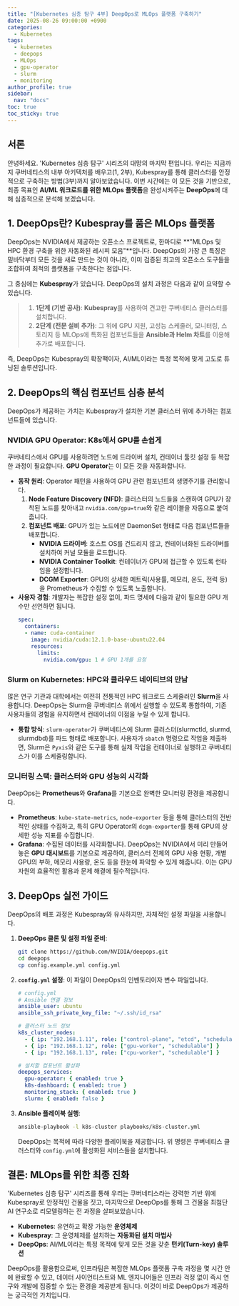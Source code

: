 ```yaml
---
title: "[Kubernetes 심층 탐구 4부] DeepOps로 MLOps 플랫폼 구축하기"
date: 2025-08-26 09:00:00 +0900
categories:
  - Kubernetes
tags:
  - kubernetes
  - deepops
  - MLOps
  - gpu-operator
  - slurm
  - monitoring
author_profile: true
sidebar:
  nav: "docs"
toc: true
toc_sticky: true
---
```


## 서론

안녕하세요. 'Kubernetes 심층 탐구' 시리즈의 대망의 마지막 편입니다. 우리는 지금까지 쿠버네티스의 내부 아키텍처를 배우고(1, 2부), Kubespray를 통해 클러스터를 안정적으로 구축하는 방법(3부)까지 알아보았습니다. 이번 시간에는 이 모든 것을 기반으로, 최종 목표인 **AI/ML 워크로드를 위한 MLOps 플랫폼**을 완성시켜주는 **DeepOps**에 대해 심층적으로 분석해 보겠습니다.

## 1. DeepOps란? Kubespray를 품은 MLOps 플랫폼

DeepOps는 NVIDIA에서 제공하는 오픈소스 프로젝트로, 한마디로 **"MLOps 및 HPC 환경 구축을 위한 자동화된 레시피 모음"**입니다. DeepOps의 가장 큰 특징은 밑바닥부터 모든 것을 새로 만드는 것이 아니라, 이미 검증된 최고의 오픈소스 도구들을 조합하여 최적의 플랫폼을 구축한다는 점입니다.

그 중심에는 **Kubespray**가 있습니다. DeepOps의 설치 과정은 다음과 같이 요약할 수 있습니다.

> 1.  **1단계 (기반 공사)**: **Kubespray**를 사용하여 견고한 쿠버네티스 클러스터를 설치합니다.
> 2.  **2단계 (전문 설비 추가)**: 그 위에 GPU 지원, 고성능 스케줄러, 모니터링, 스토리지 등 MLOps에 특화된 컴포넌트들을 **Ansible과 Helm 차트**를 이용해 추가로 배포합니다.

즉, DeepOps는 Kubespray의 확장팩이자, AI/ML이라는 특정 목적에 맞게 고도로 튜닝된 솔루션입니다.

## 2. DeepOps의 핵심 컴포넌트 심층 분석

DeepOps가 제공하는 가치는 Kubespray가 설치한 기본 클러스터 위에 추가하는 컴포넌트들에 있습니다.

### NVIDIA GPU Operator: K8s에서 GPU를 손쉽게

쿠버네티스에서 GPU를 사용하려면 노드에 드라이버 설치, 컨테이너 툴킷 설정 등 복잡한 과정이 필요합니다. **GPU Operator**는 이 모든 것을 자동화합니다.

-   **동작 원리**: Operator 패턴을 사용하여 GPU 관련 컴포넌트의 생명주기를 관리합니다.
    1.  **Node Feature Discovery (NFD)**: 클러스터의 노드들을 스캔하여 GPU가 장착된 노드를 찾아내고 `nvidia.com/gpu=true`와 같은 레이블을 자동으로 붙여줍니다.
    2.  **컴포넌트 배포**: GPU가 있는 노드에만 DaemonSet 형태로 다음 컴포넌트들을 배포합니다.
        -   **NVIDIA 드라이버**: 호스트 OS를 건드리지 않고, 컨테이너화된 드라이버를 설치하여 커널 모듈을 로드합니다.
        -   **NVIDIA Container Toolkit**: 컨테이너가 GPU에 접근할 수 있도록 런타임을 설정합니다.
        -   **DCGM Exporter**: GPU의 상세한 메트릭(사용률, 메모리, 온도, 전력 등)을 Prometheus가 수집할 수 있도록 노출합니다.
-   **사용자 경험**: 개발자는 복잡한 설정 없이, 파드 명세에 다음과 같이 필요한 GPU 개수만 선언하면 됩니다.
    ```yaml
    spec:
      containers:
      - name: cuda-container
        image: nvidia/cuda:12.1.0-base-ubuntu22.04
        resources:
          limits:
            nvidia.com/gpu: 1 # GPU 1개를 요청
    ```

### Slurm on Kubernetes: HPC와 클라우드 네이티브의 만남

많은 연구 기관과 대학에서는 여전히 전통적인 HPC 워크로드 스케줄러인 **Slurm**을 사용합니다. DeepOps는 Slurm을 쿠버네티스 위에서 실행할 수 있도록 통합하여, 기존 사용자들의 경험을 유지하면서 컨테이너의 이점을 누릴 수 있게 합니다.

-   **통합 방식**: `slurm-operator`가 쿠버네티스에 Slurm 클러스터(slurmctld, slurmd, slurmdbd)를 파드 형태로 배포합니다. 사용자가 `sbatch` 명령으로 작업을 제출하면, Slurm은 `Pyxis`와 같은 도구를 통해 실제 작업을 컨테이너로 실행하고 쿠버네티스가 이를 스케줄링합니다.

### 모니터링 스택: 클러스터와 GPU 성능의 시각화

DeepOps는 **Prometheus**와 **Grafana**를 기본으로 완벽한 모니터링 환경을 제공합니다.

-   **Prometheus**: `kube-state-metrics`, `node-exporter` 등을 통해 클러스터의 전반적인 상태를 수집하고, 특히 GPU Operator의 `dcgm-exporter`를 통해 GPU의 상세한 성능 지표를 수집합니다.
-   **Grafana**: 수집된 데이터를 시각화합니다. DeepOps는 NVIDIA에서 미리 만들어 놓은 **GPU 대시보드**를 기본으로 제공하여, 클러스터 전체의 GPU 사용 현황, 개별 GPU의 부하, 메모리 사용량, 온도 등을 한눈에 파악할 수 있게 해줍니다. 이는 GPU 자원의 효율적인 활용과 문제 해결에 필수적입니다.

## 3. DeepOps 실전 가이드

DeepOps의 배포 과정은 Kubespray와 유사하지만, 자체적인 설정 파일을 사용합니다.

1.  **DeepOps 클론 및 설정 파일 준비**:
    ```bash
    git clone https://github.com/NVIDIA/deepops.git
    cd deepops
    cp config.example.yml config.yml
    ```
2.  **`config.yml` 설정**: 이 파일이 DeepOps의 인벤토리이자 변수 파일입니다.
    ```yaml
    # config.yml
    # Ansible 연결 정보
    ansible_user: ubuntu
    ansible_ssh_private_key_file: "~/.ssh/id_rsa"

    # 클러스터 노드 정보
    k8s_cluster_nodes:
      - { ip: "192.168.1.11", role: ["control-plane", "etcd", "schedulable"] }
      - { ip: "192.168.1.12", role: ["gpu-worker", "schedulable"] }
      - { ip: "192.168.1.13", role: ["cpu-worker", "schedulable"] }

    # 설치할 컴포넌트 활성화
    deepops_services:
      gpu-operator: { enabled: true }
      k8s-dashboard: { enabled: true }
      monitoring_stack: { enabled: true }
      slurm: { enabled: false }
    ```
3.  **Ansible 플레이북 실행**:
    ```bash
    ansible-playbook -l k8s-cluster playbooks/k8s-cluster.yml
    ```
    DeepOps는 목적에 따라 다양한 플레이북을 제공합니다. 위 명령은 쿠버네티스 클러스터와 `config.yml`에 활성화된 서비스들을 설치합니다.

## 결론: MLOps를 위한 최종 진화

'Kubernetes 심층 탐구' 시리즈를 통해 우리는 쿠버네티스라는 강력한 기반 위에 Kubespray로 안정적인 건물을 짓고, 마지막으로 DeepOps를 통해 그 건물을 최첨단 AI 연구소로 리모델링하는 전 과정을 살펴보았습니다.

-   **Kubernetes**: 유연하고 확장 가능한 **운영체제**
-   **Kubespray**: 그 운영체제를 설치하는 **자동화된 설치 마법사**
-   **DeepOps**: AI/ML이라는 특정 목적에 맞게 모든 것을 갖춘 **턴키(Turn-key) 솔루션**

DeepOps를 활용함으로써, 인프라팀은 복잡한 MLOps 플랫폼 구축 과정을 몇 시간 안에 완료할 수 있고, 데이터 사이언티스트와 ML 엔지니어들은 인프라 걱정 없이 즉시 연구와 개발에 집중할 수 있는 환경을 제공받게 됩니다. 이것이 바로 DeepOps가 제공하는 궁극적인 가치입니다.
